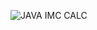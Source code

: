 ![JAVA IMC CALC](https://user-images.githubusercontent.com/9430430/72659593-da67ae80-39a0-11ea-93e7-5784e33b6403.jpg)
